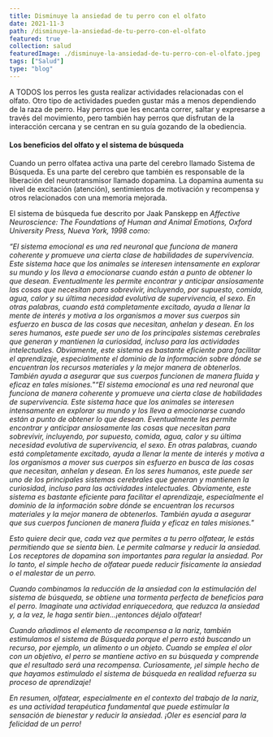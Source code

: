 ```yaml
---
title: Disminuye la ansiedad de tu perro con el olfato
date: 2021-11-3
path: /disminuye-la-ansiedad-de-tu-perro-con-el-olfato
featured: true
collection: salud
featuredImage: ./disminuye-la-ansiedad-de-tu-perro-con-el-olfato.jpeg
tags: ["Salud"]
type: "blog"
---
```


A TODOS los perros les gusta realizar actividades relacionadas con el olfato. Otro tipo de actividades pueden gustar más a menos dependiendo de la raza de perro. Hay perros que les encanta correr, saltar y expresarse a través del movimiento, pero también hay perros que disfrutan de la interacción cercana y se centran en su guía gozando de la obediencia.

#### Los beneficios del olfato y el sistema de búsqueda
Cuando un perro olfatea activa una parte del cerebro llamado Sistema de Búsqueda. Es una parte del cerebro que también es responsable de la liberación del neurotransmisor llamado dopamina. La dopamina aumenta su nivel de excitación (atención), sentimientos de motivación y recompensa y otros relacionados con una memoria mejorada. 

El sistema de búsqueda fue descrito por Jaak Panskepp en <i>Affective Neuroscience: The Foundations of Human and Animal Emotions, Oxford University Press, Nueva York, 1998<i/> como:
  
  <i>“El sistema emocional es una red neuronal que funciona de manera coherente y promueve una cierta clase de habilidades de supervivencia. Este sistema hace que los animales se interesen intensamente en explorar su mundo y los lleva a emocionarse cuando están a punto de obtener lo que desean. Eventualmente les permite encontrar y anticipar ansiosamente las cosas que necesitan para sobrevivir, incluyendo, por supuesto, comida, agua, calor y su última necesidad evolutiva de supervivencia, el sexo. En otras palabras, cuando está completamente excitado, ayuda a llenar la mente de interés y motiva a los organismos a mover sus cuerpos sin esfuerzo en busca de las cosas que necesitan, anhelan y desean. En los seres humanos, este puede ser uno de los principales sistemas cerebrales que generan y mantienen la curiosidad, incluso para las actividades intelectuales. Obviamente, este sistema es bastante eficiente para facilitar el aprendizaje, especialmente el dominio de la información sobre dónde se encuentran los recursos materiales y la mejor manera de obtenerlos. También ayuda a asegurar que sus cuerpos funcionen de manera fluida y eficaz en tales misiones."“El sistema emocional es una red neuronal que funciona de manera coherente y promueve una cierta clase de habilidades de supervivencia. Este sistema hace que los animales se interesen intensamente en explorar su mundo y los lleva a emocionarse cuando están a punto de obtener lo que desean. Eventualmente les permite encontrar y anticipar ansiosamente las cosas que necesitan para sobrevivir, incluyendo, por supuesto, comida, agua, calor y su última necesidad evolutiva de supervivencia, el sexo. En otras palabras, cuando está completamente excitado, ayuda a llenar la mente de interés y motiva a los organismos a mover sus cuerpos sin esfuerzo en busca de las cosas que necesitan, anhelan y desean. En los seres humanos, este puede ser uno de los principales sistemas cerebrales que generan y mantienen la curiosidad, incluso para las actividades intelectuales. Obviamente, este sistema es bastante eficiente para facilitar el aprendizaje, especialmente el dominio de la información sobre dónde se encuentran los recursos materiales y la mejor manera de obtenerlos. También ayuda a asegurar que sus cuerpos funcionen de manera fluida y eficaz en tales misiones."</i>
  
  Esto quiere decir que, cada vez que permites a tu perro olfatear, le estás permitiendo que se sienta bien. Le permite calmarse y reducir la ansiedad. Los receptores de dopamina son importantes para regular la ansiedad. Por lo tanto, el simple hecho de olfatear puede reducir físicamente la ansiedad o el malestar de un perro.



Cuando combinamos la reducción de la ansiedad con la estimulación del sistema de búsqueda, se obtiene una tormenta perfecta de beneficios para el perro. Imagínate una actividad enriquecedora, que reduzca la ansiedad y, a la vez, le haga sentir bien…¡entonces déjalo olfatear!

Cuando añadimos el elemento de recompensa a la nariz, también estimulamos el sistema de Búsqueda porque el perro está buscando un recurso, por ejemplo, un alimento o un objeto. Cuando se emplea el olor con un objetivo, el perro se mantiene activo en su búsqueda y comprende que el resultado será una recompensa. Curiosamente, ¡el simple hecho de que hayamos estimulado el sistema de búsqueda en realidad refuerza su proceso de aprendizaje!

En resumen, olfatear, especialmente en el contexto del trabajo de la nariz, es una actividad terapéutica fundamental que puede estimular la sensación de bienestar y reducir la ansiedad. ¡Oler es esencial para la felicidad de un perro!

